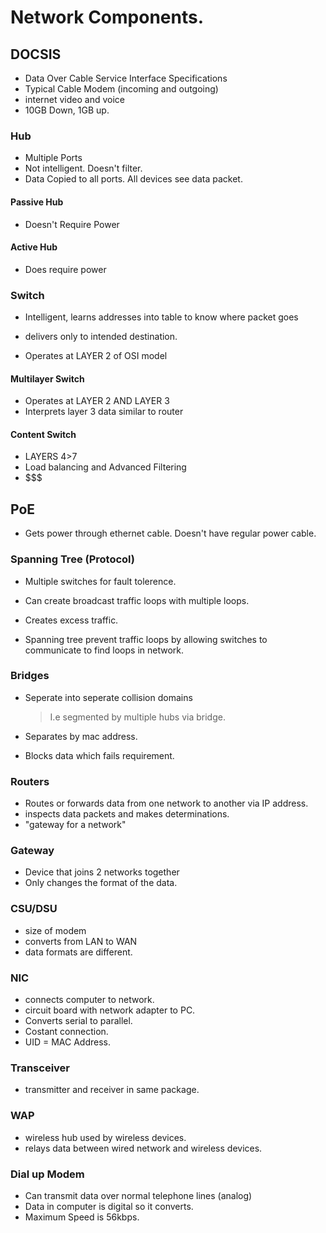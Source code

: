# Network Components. 

## DOCSIS

- Data Over Cable Service Interface Specifications
- Typical Cable Modem (incoming and outgoing)
- internet video and voice
- 10GB Down, 1GB up. 

### Hub

- Multiple Ports
- Not intelligent. Doesn't filter. 
- Data Copied to all ports. All devices see data packet. 

#### Passive Hub

- Doesn't Require Power

#### Active Hub

- Does require power

###  Switch

- Intelligent, learns addresses into table to know where packet goes
- delivers only to intended destination. 

- Operates at LAYER 2 of OSI model 

#### Multilayer Switch

- Operates at LAYER 2 AND LAYER 3
- Interprets layer 3 data similar to router

#### Content Switch

- LAYERS 4>7
- Load balancing and Advanced Filtering
- $$$

## PoE

- Gets power through ethernet cable. Doesn't have regular power cable. 

### Spanning Tree (Protocol)

- Multiple switches for fault tolerence.
- Can create broadcast traffic loops with multiple loops.
- Creates excess traffic. 

- Spanning tree prevent traffic loops by allowing switches to communicate to find loops in network. 

### Bridges

- Seperate into seperate collision domains

    > I.e segmented by multiple hubs via bridge. 

- Separates by mac address. 
- Blocks data which fails requirement. 

### Routers

- Routes or forwards data from one network to another via IP address. 
- inspects data packets and makes determinations. 
- "gateway for a network" 

### Gateway

- Device that joins 2 networks together
- Only changes the format of the data. 

### CSU/DSU

- size of modem
- converts from LAN to WAN 
- data formats are different. 

### NIC

- connects computer to network. 
- circuit board with network adapter to PC. 
- Converts serial to parallel. 
- Costant connection.
- UID = MAC Address. 

### Transceiver 

- transmitter and receiver in same package. 

### WAP 

- wireless hub used by wireless devices. 
- relays data between wired network and wireless devices. 

### Dial up Modem

- Can transmit data over normal telephone lines (analog)
- Data in computer is digital so it converts. 
- Maximum Speed is 56kbps. 


